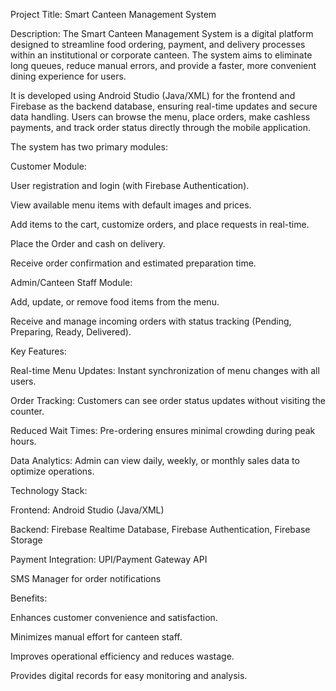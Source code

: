 Project Title: Smart Canteen Management System

Description:
The Smart Canteen Management System is a digital platform designed to streamline food ordering, payment, and delivery processes within an institutional or corporate canteen. The system aims to eliminate long queues, reduce manual errors, and provide a faster, more convenient dining experience for users.

It is developed using Android Studio (Java/XML) for the frontend and Firebase as the backend database, ensuring real-time updates and secure data handling. Users can browse the menu, place orders, make cashless payments, and track order status directly through the mobile application.

The system has two primary modules:

Customer Module:

User registration and login (with Firebase Authentication).

View  available menu items with default images and prices.

Add items to the cart, customize orders, and place requests in real-time.

Place the Order and cash on delivery.

Receive order confirmation and estimated preparation time.

Admin/Canteen Staff Module:

Add, update, or remove food items from the menu.

Receive and manage incoming orders with status tracking (Pending, Preparing, Ready, Delivered).


Key Features:

Real-time Menu Updates: Instant synchronization of menu changes with all users.

Order Tracking: Customers can see order status updates without visiting the counter.

Reduced Wait Times: Pre-ordering ensures minimal crowding during peak hours.

Data Analytics: Admin can view daily, weekly, or monthly sales data to optimize operations.

Technology Stack:

Frontend: Android Studio (Java/XML)

Backend: Firebase Realtime Database, Firebase Authentication, Firebase Storage

Payment Integration: UPI/Payment Gateway API

SMS Manager for order notifications

Benefits:

Enhances customer convenience and satisfaction.

Minimizes manual effort for canteen staff.

Improves operational efficiency and reduces wastage.

Provides digital records for easy monitoring and analysis.
